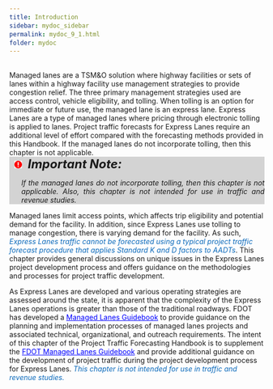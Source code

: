 ```yaml
---
title: Introduction
sidebar: mydoc_sidebar
permalink: mydoc_9_1.html
folder: mydoc
---
```



<style>
  div{text-align: justify;}
</style>

<br>
Managed lanes are a TSM&amp;O solution where highway facilities or sets of lanes within a highway facility use management strategies to provide congestion relief. The three primary management strategies used are access control, vehicle eligibility, and tolling. When tolling is an option for immediate or future use, the managed lane is an express lane. Express Lanes are a type of managed lanes where pricing through electronic tolling is applied to lanes. Project traffic forecasts for Express Lanes require an additional level of effort compared with the forecasting methods provided in this Handbook. If the managed lanes do not incorporate tolling, then this chapter is not applicable.

<div style="background:#D3D3D3; ">
<img src="images/RedWarning.png" style="max-width: 3%; margin-left:10px; "><font size = 5><b><i>&nbsp;&nbsp;Important Note:</i></b></font>
<ul><i>If the managed lanes do not incorporate tolling, then this chapter is not applicable.
Also, this chapter is not intended for use in traffic and revenue studies.</i></ul>
</div>

Managed lanes limit access points, which affects trip eligibility and potential demand for the facility. In addition, since Express Lanes use tolling to manage congestion, there is varying demand for the facility. As such, <span style="color:#0a69bb"><i>Express Lanes traffic cannot be forecasted using a typical project traffic forecast procedure that applies Standard K and D factors to AADTs</i></span>. This chapter provides general discussions on unique issues in the Express Lanes project development process and offers guidance on the methodologies and processes for project traffic development.

As Express Lanes are developed and various operating strategies are assessed around the state, it is apparent that the complexity of the Express Lanes operations is greater than those of the traditional roadways. FDOT has developed a <a href="https://fdotwww.blob.core.windows.net/sitefinity/docs/default-source/planning/systems/systems-management/document-repository/managed-lanes/mlg-2023-final_feb-2023_online.pdf?sfvrsn=c85fd183_2" target="_blank" style = "color: blue">Managed Lanes Guidebook</a> to provide guidance on the planning and implementation processes of managed lanes projects and associated technical, organizational, and outreach requirements. The intent of this chapter of the Project Traffic Forecasting Handbook is to supplement the <a href="https://fdotwww.blob.core.windows.net/sitefinity/docs/default-source/planning/systems/systems-management/document-repository/managed-lanes/mlg-2023-final_feb-2023_online.pdf?sfvrsn=c85fd183_2" target="_blank" style = "color: blue">FDOT Managed Lanes Guidebook</a> and provide additional guidance on the development of project traffic during the project development process for Express Lanes. <span style="color:#0a69bb"><i>This chapter is not intended for use in traffic and revenue studies.</i></span>